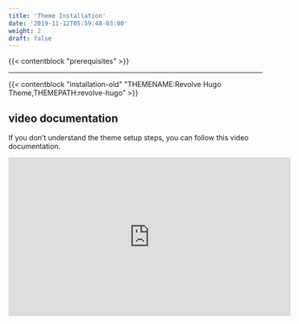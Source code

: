 ```yaml
---
title: 'Theme Installation'
date: '2019-11-12T05:59:48-03:00'
weight: 2
draft: false
---
```


{{< contentblock "prerequisites" >}}

---

{{< contentblock "installation-old" "THEMENAME:Revolve Hugo Theme,THEMEPATH:revolve-hugo" >}}

video documentation
-------------------

If you don’t understand the theme setup steps, you can follow this video documentation.

<iframe allow="accelerometer; autoplay; encrypted-media; gyroscope; picture-in-picture" allowfullscreen="" frameborder="0" height="315" src="https://www.youtube.com/embed/jrkvirglgaQ" width="560"></iframe>
